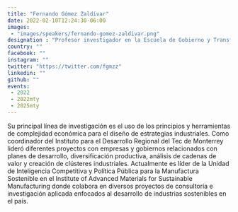 ```yaml
---
title: "Fernando Gómez Zaldívar"
date: 2022-02-10T12:24:30-06:00
images:
 - "images/speakers/fernando-gomez-zaldivar.png"
designation : "Profesor investigador en la Escuela de Gobierno y Transformación Pública del TEC"
country: ""
facebook: ""
instagram: ""
twitter: "https://twitter.com/fgmzz"
linkedin: ""
github: ""
events:
 - 2022
 - 2022mty
 - 2025mty
---
```


Su principal línea de investigación es el uso de los principios y herramientas de complejidad económica para el diseño de estrategias industriales. Como coordinador del Instituto para el Desarrollo Regional del Tec de Monterrey lideró diferentes proyectos con empresas y gobiernos relacionados con planes de desarrollo, diversificación productiva, análisis de cadenas de valor y creación de clústeres industriales. Actualmente es líder de la Unidad de Inteligencia Competitiva y Política Pública para la Manufactura Sostenible en el Institute of Advanced Materials for Sustainable Manufacturing donde colabora en diversos proyectos de consultoría e investigación aplicada enfocados al desarrollo de industrias sostenibles en el país.